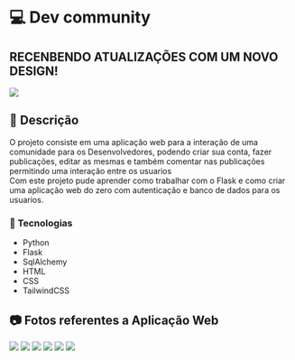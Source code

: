 # 💻 Dev community

## RECENBENDO ATUALIZAÇÕES COM UM NOVO DESIGN!

<img src='https://cdn.discordapp.com/attachments/965066624556232737/1089007624953008169/Captura_de_tela_de_2023-03-24_23-07-09.png' >

## 📄 Descrição

O projeto consiste em uma aplicação web para a interação de uma comunidade para os Desenvolvedores, podendo criar sua conta, fazer publicações, editar as mesmas e também comentar nas publicações permitindo uma interação entre os usuarios
<br>
Com este projeto pude aprender como trabalhar com o Flask e como criar uma aplicação web do zero com autenticação e banco de dados para os usuarios.
<br>

### 🎯 Tecnologias

- Python
- Flask
- SqlAlchemy
- HTML
- CSS
- TailwindCSS

## 📷 Fotos referentes a Aplicação Web

<img src='https://cdn.discordapp.com/attachments/965066624556232737/1089007934714957854/Captura_de_tela_de_2023-03-24_23-08-24.png'>
<img src='https://cdn.discordapp.com/attachments/965066624556232737/1089008111513251871/Captura_de_tela_de_2023-03-24_23-09-15.png'>
<img src='https://cdn.discordapp.com/attachments/965066624556232737/1089008329508012052/Captura_de_tela_de_2023-03-24_23-10-05.png'>
<img src='https://cdn.discordapp.com/attachments/965066624556232737/1089008488203686018/Captura_de_tela_de_2023-03-24_23-10-46.png'>
<img src='https://cdn.discordapp.com/attachments/965066624556232737/1089008772652994680/Captura_de_tela_de_2023-03-24_23-11-52.png'>
<img src='https://cdn.discordapp.com/attachments/965066624556232737/1089008999376093266/Captura_de_tela_de_2023-03-24_23-12-47.png'>
